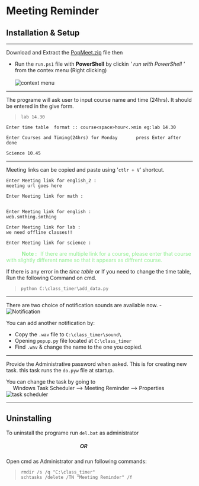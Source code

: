 # Meeting Reminder
## Installation & Setup
---
Download and Extract the [PopMeet.zip](url) file then
* Run the `run.ps1` file with **PowerShell** by clickin *' run with PowerShell '* from the contex menu (Right clicking)<br><br>
![context menu](https://www.tenforums.com/attachments/tutorials/161429d1509470221-powershell-scripting-update-windows-10-usb-install-media-image.png)
---
The programe will ask user to input course name and time (24hrs). It should be entered in the give form.
>`lab 14.30`


```
Enter time table  format :: course<space>hour<.>min eg:lab 14.30

Enter Courses and Timing(24hrs) for Monday       press Enter after done

Science 10.45
```
***
Meeting links can be copied and paste using '`ctlr + V`' shortcut.


```
Enter Meeting link for english_2 :
meeting url goes here

Enter Meeting link for math :


Enter Meeting link for english :
web.smthing.smthing

Enter Meeting link for lab :
we need offline classes!!

Enter Meeting link for science :
```
<p style="color:lightgreen">
<b> &emsp;&emsp;&emsp;Note : </b>&thinsp; If there are multiple link for a course, please enter that course with slightly different name so that it appears as diffrent course.</p>


If there is any error in  the *time table* or If you need to change the time table, Run the following Command on cmd.
>`python C:\class_timer\add_data.py`
---
There are two choice of notification sounds are available now. 
-![Notification]()

You can add another notification by:
-   Copy the `.wav` file to `C:\class_timer\sound\`
-   Opening `popup.py` file located at `C:\class_timer`
-   Find `.wav` & change the name to the one you copied.
---
Provide the Administrative password when asked. This is for creating new task.
this task runs the `do.pyw` file at startup.

You can change the task by going to<br>
&emsp; Windows Task Scheduler --> Meeting Reminder --> Properties
![task scheduler]()

---
## Uninstalling
To uninstall the programe run `del.bat` as administrator
##### &emsp;&emsp;&emsp;&emsp;&emsp;&emsp;&emsp;&emsp;&emsp;&emsp;&emsp;&emsp;&emsp;&emsp; OR 
 Open cmd as Administrator and run
following commands:
>`rmdir /s /q "C:\class_timer"`<br>
>`schtasks /delete /TN "Meeting Reminder" /f`

